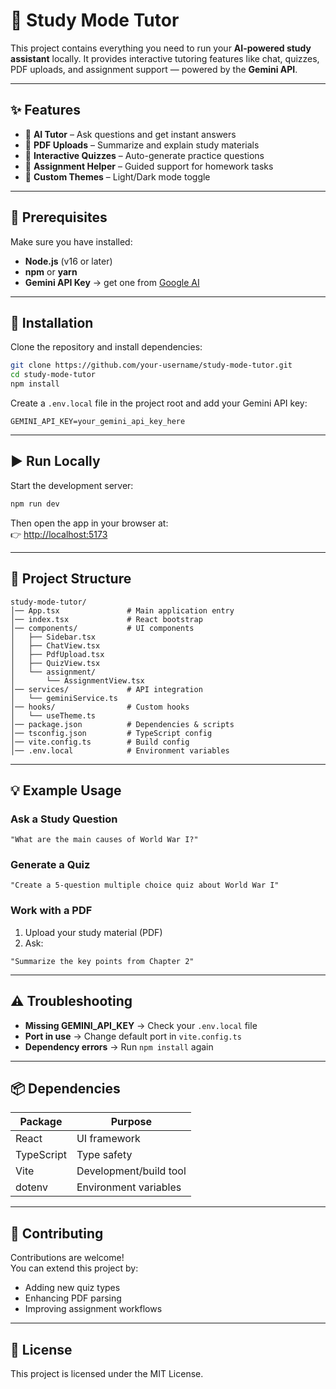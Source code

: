 # 📘 Study Mode Tutor

This project contains everything you need to run your **AI-powered study assistant** locally. It provides interactive tutoring features like chat, quizzes, PDF uploads, and assignment support — powered by the **Gemini API**.

---

## ✨ Features

- 🤖 **AI Tutor** – Ask questions and get instant answers  
- 📄 **PDF Uploads** – Summarize and explain study materials  
- 🧩 **Interactive Quizzes** – Auto-generate practice questions  
- 📝 **Assignment Helper** – Guided support for homework tasks  
- 🎨 **Custom Themes** – Light/Dark mode toggle  

---

## 🔧 Prerequisites

Make sure you have installed:

- **Node.js** (v16 or later)  
- **npm** or **yarn**  
- **Gemini API Key** → get one from [Google AI](https://ai.google.dev/)  

---

## 🚀 Installation

Clone the repository and install dependencies:

```bash
git clone https://github.com/your-username/study-mode-tutor.git
cd study-mode-tutor
npm install
```

Create a `.env.local` file in the project root and add your Gemini API key:

```env
GEMINI_API_KEY=your_gemini_api_key_here
```

---

## ▶️ Run Locally

Start the development server:

```bash
npm run dev
```

Then open the app in your browser at:  
👉 [http://localhost:5173](http://localhost:5173)

---

## 📂 Project Structure

```
study-mode-tutor/
│── App.tsx               # Main application entry
│── index.tsx             # React bootstrap
│── components/           # UI components
│   ├── Sidebar.tsx
│   ├── ChatView.tsx
│   ├── PdfUpload.tsx
│   ├── QuizView.tsx
│   └── assignment/
│       └── AssignmentView.tsx
│── services/             # API integration
│   └── geminiService.ts
│── hooks/                # Custom hooks
│   └── useTheme.ts
│── package.json          # Dependencies & scripts
│── tsconfig.json         # TypeScript config
│── vite.config.ts        # Build config
│── .env.local            # Environment variables
```

---

## 💡 Example Usage

### Ask a Study Question
```
"What are the main causes of World War I?"
```

### Generate a Quiz
```
"Create a 5-question multiple choice quiz about World War I"
```

### Work with a PDF
1. Upload your study material (PDF)  
2. Ask:  
```
"Summarize the key points from Chapter 2"
```

---

## ⚠️ Troubleshooting

- **Missing GEMINI_API_KEY** → Check your `.env.local` file  
- **Port in use** → Change default port in `vite.config.ts`  
- **Dependency errors** → Run `npm install` again  

---

## 📦 Dependencies

| Package       | Purpose                   |
|---------------|---------------------------|
| React         | UI framework              |
| TypeScript    | Type safety               |
| Vite          | Development/build tool    |
| dotenv        | Environment variables     |

---

## 🤝 Contributing

Contributions are welcome!  
You can extend this project by:  
- Adding new quiz types  
- Enhancing PDF parsing  
- Improving assignment workflows  

---

## 📜 License

This project is licensed under the MIT License.  
